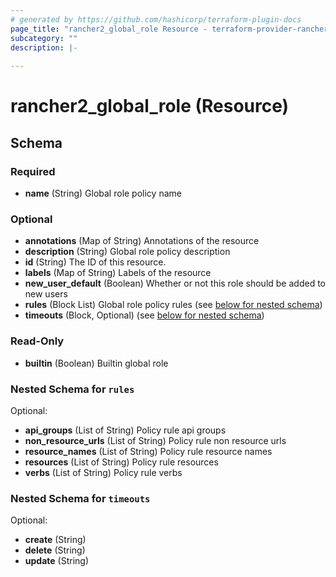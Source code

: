 ```yaml
---
# generated by https://github.com/hashicorp/terraform-plugin-docs
page_title: "rancher2_global_role Resource - terraform-provider-rancher2"
subcategory: ""
description: |-
  
---
```


# rancher2_global_role (Resource)





<!-- schema generated by tfplugindocs -->
## Schema

### Required

- **name** (String) Global role policy name

### Optional

- **annotations** (Map of String) Annotations of the resource
- **description** (String) Global role policy description
- **id** (String) The ID of this resource.
- **labels** (Map of String) Labels of the resource
- **new_user_default** (Boolean) Whether or not this role should be added to new users
- **rules** (Block List) Global role policy rules (see [below for nested schema](#nestedblock--rules))
- **timeouts** (Block, Optional) (see [below for nested schema](#nestedblock--timeouts))

### Read-Only

- **builtin** (Boolean) Builtin global role

<a id="nestedblock--rules"></a>
### Nested Schema for `rules`

Optional:

- **api_groups** (List of String) Policy rule api groups
- **non_resource_urls** (List of String) Policy rule non resource urls
- **resource_names** (List of String) Policy rule resource names
- **resources** (List of String) Policy rule resources
- **verbs** (List of String) Policy rule verbs


<a id="nestedblock--timeouts"></a>
### Nested Schema for `timeouts`

Optional:

- **create** (String)
- **delete** (String)
- **update** (String)


